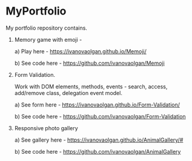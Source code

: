# MyPortfolio

My portfolio repository contains.


1) Memory game with emoji - 

    a) Play here - https://ivanovaolgan.github.io/Memoji/
    
    b) See code here - https://github.com/ivanovaolgan/Memoji
    

2)  Form Validation. 

    Work with DOM elements, methods, events - search, access, add/remove class, delegation event model.

    a) See form here - https://ivanovaolgan.github.io/Form-Validation/
    
    b) See code here - https://github.com/ivanovaolgan/Form-Validation

    
3) Responsive photo gallery 

    a) See gallery here - https://ivanovaolgan.github.io/AnimalGallery/#
    
    b) See code here - https://github.com/ivanovaolgan/AnimalGallery
    



